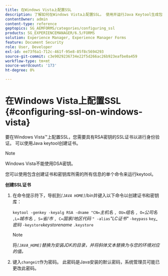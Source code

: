 ```yaml
---
title: 在Windows Vista上配置SSL
description: 了解如何在Windows Vista上配置SSL。 使用并运行Java Keytool生成包含RSA密钥的SSL证书以进行身份验证。
contentOwner: admin
content-type: reference
geptopics: SG_AEMFORMS/categories/configuring_ssl
products: SG_EXPERIENCEMANAGER/6.5/FORMS
solution: Experience Manager, Experience Manager Forms
feature: Document Security
role: User, Developer
exl-id: ee73f6a1-712c-461f-95e8-85f8c5694293
source-git-commit: c3e9029236734e22f5d266ac26b923eafbe0a459
workflow-type: tm+mt
source-wordcount: '173'
ht-degree: 0%

---
```


# 在Windows Vista上配置SSL {#configuring-ssl-on-windows-vista}

要在Windows Vista™上配置SSL，您需要具有RSA密钥的SSL证书以进行身份验证。 可以使用Java keytool创建证书。

>[!NOTE]
>
>Windows Vista不能使用DSA密钥。

您可以使用包含创建证书和密钥库所需的所有信息的单个命令来运行keytool。

**创建SSL证书**

1. 在命令提示符下，导航到&#x200B;*`[JAVA HOME]`*/bin并键入以下命令以创建证书和密钥库：

   `keytool -genkey -keyalg RSA -dname "CN=`*主机名* `, OU=`*组名* `, O=`*公司名* `,L=`*城市名* `, S=`*省/市* `, C=`*国家/地区代码* `" -alias`*&quot;LC证书&quot;* `-keypass` `key`*_* *密码* `-keystore`*keystorename* `.keystore`

   >[!NOTE]
   >
   >将&#x200B;*`[JAVA_HOME]`替换为安装JDK的目录，并将斜体文本替换为与您的环境对应的值。*

1. 键入`changeit`作为密码。 此密码是Java安装的默认密码，系统管理员可能已更改此密码。

